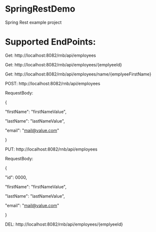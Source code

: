 # SpringRestDemo
Spring Rest example project

# Supported EndPoints:
Get: http://localhost:8082/rnb/api/employees

Get: http://localhost:8082/rnb/api/employees/{emplyeeId}

Get: http://localhost:8082/rnb/api/employees/name/{emplyeeFirstName}

POST: http://localhost:8082/rnb/api/employees

RequestBody:

{

  "firstName": "firstNameValue",
  
  "lastName": "lastNameValue",
  
  "email": "mail@value.com"
  
}

PUT: http://localhost:8082/rnb/api/employees

RequestBody:

{

   "id": 0000,
   
  "firstName": "firstNameValue",
  
  "lastName": "lastNameValue",
  
  "email": "mail@value.com"
  
}

DEL: http://localhost:8082/rnb/api/employees/{emplyeeId}
